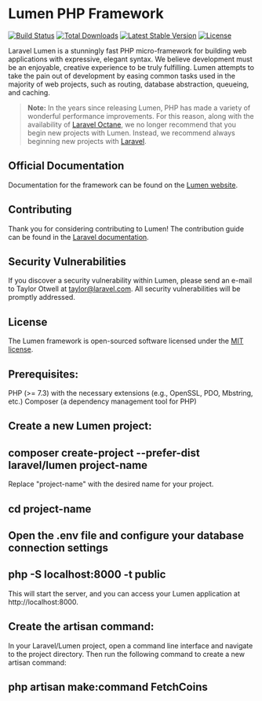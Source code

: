 # Lumen PHP Framework

[![Build Status](https://travis-ci.org/laravel/lumen-framework.svg)](https://travis-ci.org/laravel/lumen-framework)
[![Total Downloads](https://img.shields.io/packagist/dt/laravel/lumen-framework)](https://packagist.org/packages/laravel/lumen-framework)
[![Latest Stable Version](https://img.shields.io/packagist/v/laravel/lumen-framework)](https://packagist.org/packages/laravel/lumen-framework)
[![License](https://img.shields.io/packagist/l/laravel/lumen)](https://packagist.org/packages/laravel/lumen-framework)

Laravel Lumen is a stunningly fast PHP micro-framework for building web applications with expressive, elegant syntax. We believe development must be an enjoyable, creative experience to be truly fulfilling. Lumen attempts to take the pain out of development by easing common tasks used in the majority of web projects, such as routing, database abstraction, queueing, and caching.

> **Note:** In the years since releasing Lumen, PHP has made a variety of wonderful performance improvements. For this reason, along with the availability of [Laravel Octane](https://laravel.com/docs/octane), we no longer recommend that you begin new projects with Lumen. Instead, we recommend always beginning new projects with [Laravel](https://laravel.com).

## Official Documentation

Documentation for the framework can be found on the [Lumen website](https://lumen.laravel.com/docs).

## Contributing

Thank you for considering contributing to Lumen! The contribution guide can be found in the [Laravel documentation](https://laravel.com/docs/contributions).

## Security Vulnerabilities

If you discover a security vulnerability within Lumen, please send an e-mail to Taylor Otwell at taylor@laravel.com. All security vulnerabilities will be promptly addressed.

## License

The Lumen framework is open-sourced software licensed under the [MIT license](https://opensource.org/licenses/MIT).

Prerequisites:
---------------------------------------------------

PHP (>= 7.3) with the necessary extensions (e.g., OpenSSL, PDO, Mbstring, etc.)
Composer (a dependency management tool for PHP)


Create a new Lumen project:
-----------------------------------------------------------------
composer create-project --prefer-dist laravel/lumen project-name
---------------------------------------------------------------------------------------
Replace "project-name" with the desired name for your project.


cd project-name
------------------------------

Open the .env file and configure your database connection settings 
--------------------------------------------------------------------------------------

php -S localhost:8000 -t public
--------------------------------------------
This will start the server, and you can access your Lumen application at http://localhost:8000.

Create the artisan command:
-------------------------------------------------
In your Laravel/Lumen project, open a command line interface and navigate to the project directory. Then run the following command to create a new artisan command:

php artisan make:command FetchCoins
-------------------------------------------------